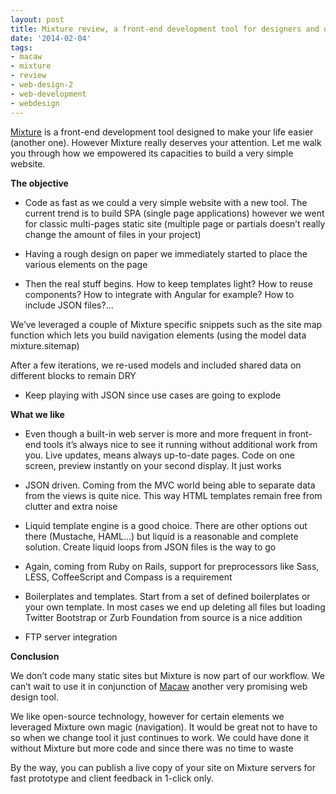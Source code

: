```yaml
---
layout: post
title: Mixture review, a front-end development tool for designers and developers
date: '2014-02-04'
tags:
- macaw
- mixture
- review
- web-design-2
- web-development
- webdesign
---
```


[Mixture](http://mixture.io) is a front-end development tool designed to make your life easier (another one). However Mixture really deserves your attention. Let me walk you through how we empowered its capacities to build a very simple website.

**The objective**

- Code as fast as we could a very simple website with a new tool. The current trend is to build SPA (single page applications) however we went for classic multi-pages static site (multiple page or partials doesn’t really change the amount of files in your project)

- Having a rough design on paper we immediately started to place the various elements on the page

- Then the real stuff begins. How to keep templates light? How to reuse components? How to integrate with Angular for example? How to include JSON files?…

We’ve leveraged a couple of Mixture specific snippets such as the site map function which lets you build navigation elements (using the model data mixture.sitemap)

After a few iterations, we re-used models and included shared data on different blocks to remain DRY

- Keep playing with JSON since use cases are going to explode

**What we like**

- Even though a built-in web server is more and more frequent in front-end tools it’s always nice to see it running without additional work from you. Live updates, means always up-to-date pages. Code on one screen, preview instantly on your second display. It just works

- JSON driven. Coming from the MVC world being able to separate data from the views is quite nice. This way HTML templates remain free from clutter and extra noise

- Liquid template engine is a good choice. There are other options out there (Mustache, HAML…) but liquid is a reasonable and complete solution. Create liquid loops from JSON files is the way to go

- Again, coming from Ruby on Rails, support for preprocessors like Sass, LESS, CoffeeScript and Compass is a requirement

- Boilerplates and templates. Start from a set of defined boilerplates or your own template. In most cases we end up deleting all files but loading Twitter Bootstrap or Zurb Foundation from source is a nice addition

- FTP server integration

**Conclusion**

We don’t code many static sites but Mixture is now part of our workflow. We can’t wait to use it in conjunction of
[Macaw](http://macaw.co) another very promising web design tool.

We like open-source technology, however for certain elements we leveraged Mixture own magic (navigation). It would be great not to have to so when we change tool it just continues to work. We could have done it without Mixture but more code and since there was no time to waste

By the way, you can publish a live copy of your site on Mixture servers for fast prototype and client feedback in 1-click only.
